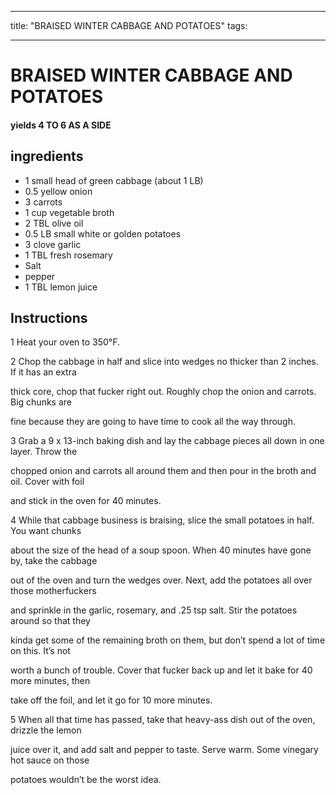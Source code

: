 
---
title: "BRAISED WINTER CABBAGE AND POTATOES"
tags:

---
# BRAISED WINTER CABBAGE AND POTATOES



#### yields  4 TO 6 AS A SIDE


## ingredients
* 1 small head of green cabbage (about 1 LB) 
* 0.5 yellow onion 
* 3 carrots 
* 1 cup vegetable broth 
* 2 TBL olive oil 
* 0.5 LB small white or golden potatoes 
* 3 clove garlic 
* 1 TBL fresh rosemary 
* Salt 
* pepper 
* 1 TBL lemon juice 



## Instructions
1 Heat your oven to 350°F.

2 Chop the cabbage in half and slice into wedges no thicker than 2 inches. If it has an extra

thick core, chop that fucker right out. Roughly chop the onion and carrots. Big chunks are

fine because they are going to have time to cook all the way through.

3 Grab a 9 x 13-inch baking dish and lay the cabbage pieces all down in one layer. Throw the

chopped onion and carrots all around them and then pour in the broth and oil. Cover with foil

and stick in the oven for 40 minutes.

4 While that cabbage business is braising, slice the small potatoes in half. You want chunks

about the size of the head of a soup spoon. When 40 minutes have gone by, take the cabbage

out of the oven and turn the wedges over. Next, add the potatoes all over those motherfuckers

and sprinkle in the garlic, rosemary, and .25 tsp salt. Stir the potatoes around so that they

kinda get some of the remaining broth on them, but don’t spend a lot of time on this. It’s not

worth a bunch of trouble. Cover that fucker back up and let it bake for 40 more minutes, then

take off the foil, and let it go for 10 more minutes.

5 When all that time has passed, take that heavy-ass dish out of the oven, drizzle the lemon

juice over it, and add salt and pepper to taste. Serve warm. Some vinegary hot sauce on those

potatoes wouldn’t be the worst idea.







